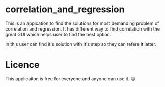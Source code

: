 # correlation_and_regression

This is an applcation to find the solutions for most demanding problem of correlation and regression. It has different way to find correlation with the great GUI which helps user to find the best option.

In this user can find it's solution with it's step so they can refere it latter.

# Licence

This applicaiton is free for everyone and anyone can use it. 😊
